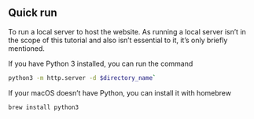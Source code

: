 


## Quick run

To run a local server to host the website. As running a local server isn’t in the scope of this tutorial and also isn’t essential to it, it’s only briefly mentioned. 

If you have Python 3 installed, you can run the command 
```bash
python3 -m http.server -d $directory_name`
```

If your macOS doesn’t have Python, you can install it with homebrew 

```bash
brew install python3
```